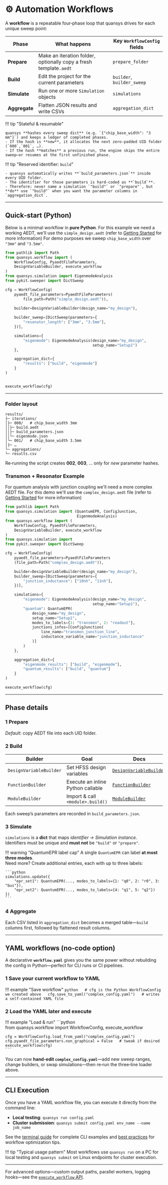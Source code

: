 # ⚙️ Automation Workflows

A **workflow** is a repeatable four‑phase loop that quansys drives for each unique sweep point:

| Phase         | What happens                                                       | Key `WorkflowConfig` fields |
|---------------|--------------------------------------------------------------------|-----------------------------|
| **Prepare**   | Make an iteration folder, optionally copy a fresh template`.aedt`  | `prepare_folder`            |
| **Build**     | Edit the project for the current parameters                        | `builder`, `builder_sweep`  |
| **Simulate**  | Run one or more `Simulation` objects                               | `simulations`               |
| **Aggregate** | Flatten JSON results and write CSVs                                | `aggregation_dict`          |

!!! tip "Stateful & resumable"

    quansys **hashes every sweep dict** (e.g. `{"chip_base_width": "3 mm"}`) and keeps a ledger of completed phases.  
    - If the hash is **new**, it allocates the next zero‑padded UID folder (`000`,`001`, …).  
    - If the hash **matches** a previous run, the engine skips the entire sweep—or resumes at the first unfinished phase.

!!! tip "Reserved identifier: `build`"

    - quansys automatically writes **`build_parameters.json`** inside every UID folder.  
    - The identifier for those parameters is hard‑coded as **`build`**.  
    - Therefore: never name a simulation `"build"` or `"prepare"`, but **do** use `"build"` when you want the parameter columns in `aggregation_dict`.


---

## Quick‑start (Python)

Below is a minimal workflow in **pure Python**.
For this example we need a working AEDT, we'll use the `simple_design.aedt` (refer to [Getting Started](../getting_started.md) for more information)
For demo purposes we sweep `chip_base_width` over `"3mm"` and `"3.5mm"`.

```python  
from pathlib import Path
from quansys.workflow import (
    WorkflowConfig, PyaedtFileParameters, 
    DesignVariableBuilder, execute_workflow
)
from quansys.simulation import EigenmodeAnalysis
from pykit.sweeper import DictSweep

cfg = WorkflowConfig(
    pyaedt_file_parameters=PyaedtFileParameters(
        file_path=Path("simple_design.aedt")),

    builder=DesignVariableBuilder(design_name="my_design"),
    
    builder_sweep=[DictSweep(parameters={
        "resonator_length": ["3mm", "3.5mm"],
    })],

    simulations={
        "eigenmode": EigenmodeAnalysis(design_name="my_design", 
                                       setup_name="Setup1")
    },

    aggregation_dict={
        "results": ["build", "eigenmode"]
    }
)


execute_workflow(cfg)  

```

---

### Folder layout

```text  
results/  
├─ iterations/  
│├─ 000/   # chip_base_width 3mm  
││├─ build.aedt  
││├─ build_parameters.json  
││└─ eigenmode.json  
│└─ 001/   # chip_base_width 3.5mm  
│├─ …  
└─ aggregations/  
└─ results.csv  

```

Re‑running the script creates **002**, **003**, … only for *new* parameter hashes.

### Transmon + Resonator Example

For quantum analysis with junction coupling we'll need a more complex AEDT file. For this demo we'll use the `complex_design.aedt`
file (refer to [Getting Started](../getting_started.md) for more information)

```python
from pathlib import Path
from quansys.simulation import (QuantumEPR, ConfigJunction, 
                                EigenmodeAnalysis)
from quansys.workflow import (
    WorkflowConfig, PyaedtFileParameters, 
    DesignVariableBuilder, execute_workflow
)
from quansys.simulation import 
from pykit.sweeper import DictSweep

cfg = WorkflowConfig(
    pyaedt_file_parameters=PyaedtFileParameters
    (file_path=Path("complex_design.aedt")),

    builder=DesignVariableBuilder(design_name="my_design"),
    builder_sweep=[DictSweep(parameters={
        "junction_inductance": ["10nh", "11nh"],
    })],

    simulations={
        "eigenmode": EigenmodeAnalysis(design_name="my_design", 
                                       setup_name="Setup1"),
        "quantum": QuantumEPR(
            design_name="my_design",
            setup_name="Setup1",
            modes_to_labels={1: "transmon", 2: "readout"},
            junctions_infos=[ConfigJunction(
                line_name="transmon_junction_line",
                inductance_variable_name="junction_inductance"
            )]
        )
    },

    aggregation_dict={
        "eigenmode_results": ["build", "eigenmode"],
        "quantum_results": ["build", "quantum"]
    }
)

execute_workflow(cfg)

```

---

## Phase details

### 1 Prepare

*Default*: copy AEDT file into each UID folder.  

### 2 Build

| Builder                  | Goal                              | Docs                                                         |
|--------------------------|-----------------------------------|--------------------------------------------------------------|
| `DesignVariableBuilder`  | Set HFSS design variables         | [`DesignVariableBuilder`](../api/design_variable_builder.md) |
| `FunctionBuilder`        | Execute an inline Python callable | [`FunctionBuilder`](../api/function_builder.md)              |
| `ModuleBuilder`          | Import & call `<module>.build()`  | [`ModuleBuilder`](../api/module_builder.md)                  |

Each sweep’s parameters are recorded in `build_parameters.json`.

### 3 Simulate

`simulations` is a **dict** that maps *identifier → Simulation instance*.  
Identifiers must be unique and **must not** be `"build"` or `"prepare"`.


!!! warning "QuantumEPR label cap"
    A single `QuantumEPR` can label **at most three modes**.  
    Need more? Create additional entries, each with up to three labels:

    ```python  
    simulations.update({  
        "epr_set1": QuantumEPR(..., modes_to_labels={1: "q0", 2: "r0", 3: "bus"}),  
        "epr_set2": QuantumEPR(..., modes_to_labels={4: "q1", 5: "q2"})  
    })
    ```

### 4 Aggregate

Each CSV listed in `aggregation_dict` becomes a merged table—`build` columns first, followed by flattened result columns.

---

## YAML workflows (no‑code option)

A declarative **`workflow.yaml`** gives you the same power without rebuilding the config in Python—perfect for CLI runs or CI pipelines.

### 1 Save your current workflow to YAML

!!! example "Save workflow"
    ```python  
    # cfg is the Python WorkflowConfig we created above  
    cfg.save_to_yaml("complex_config.yaml")   # writes a self‑contained YAML file
    ```

### 2 Load the YAML later and execute

!!! example "Load & run"
    ```python  
    from quansys.workflow import WorkflowConfig, execute_workflow  

    cfg = WorkflowConfig.load_from_yaml("complex_config.yaml")  
    cfg.pyaedt_file_parameters.non_graphical = False   # tweak if desired  
    execute_workflow(cfg)
    ```


You can now **hand‑edit `complex_config.yaml`**—add new sweep ranges, change builders, or swap simulations—then re‑run the three‑line loader above.


---

## CLI Execution

Once you have a YAML workflow file, you can execute it directly from the command line:

- **Local testing**: `quansys run config.yaml`
- **Cluster submission**: `quansys submit config.yaml env_name --name job_name`

See the [terminal guide](terminal.md) for complete CLI examples and [best practices](best_practices.md) for workflow optimization tips.

!!! tip "Typical usage pattern"
    Most workflows use `quansys run` on a PC for local testing and `quansys submit` on Linux endpoints for cluster execution.

---

For advanced options—custom output paths, parallel workers, logging hooks—see the [`execute_workflow` API](../api/execute_workflow.md).
